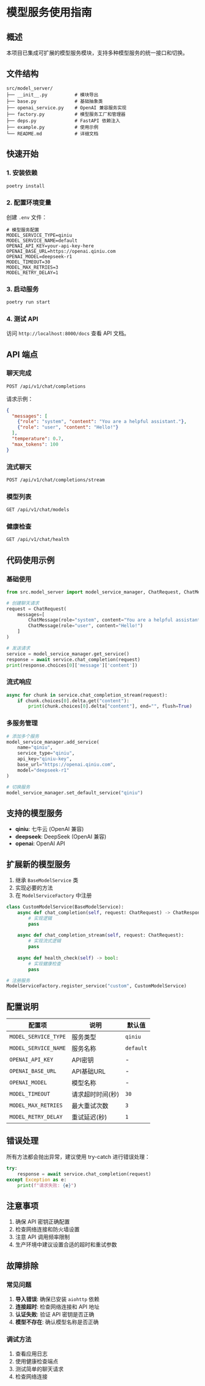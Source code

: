 # 模型服务使用指南

## 概述

本项目已集成可扩展的模型服务模块，支持多种模型服务的统一接口和切换。

## 文件结构

```
src/model_server/
├── __init__.py          # 模块导出
├── base.py              # 基础抽象类
├── openai_service.py    # OpenAI 兼容服务实现
├── factory.py           # 模型服务工厂和管理器
├── deps.py              # FastAPI 依赖注入
├── example.py           # 使用示例
└── README.md            # 详细文档
```

## 快速开始

### 1. 安装依赖

```bash
poetry install
```

### 2. 配置环境变量

创建 `.env` 文件：

```env
# 模型服务配置
MODEL_SERVICE_TYPE=qiniu
MODEL_SERVICE_NAME=default
OPENAI_API_KEY=your-api-key-here
OPENAI_BASE_URL=https://openai.qiniu.com
OPENAI_MODEL=deepseek-r1
MODEL_TIMEOUT=30
MODEL_MAX_RETRIES=3
MODEL_RETRY_DELAY=1
```

### 3. 启动服务

```bash
poetry run start
```

### 4. 测试 API

访问 `http://localhost:8000/docs` 查看 API 文档。

## API 端点

### 聊天完成

```bash
POST /api/v1/chat/completions
```

请求示例：

```json
{
  "messages": [
    {"role": "system", "content": "You are a helpful assistant."},
    {"role": "user", "content": "Hello!"}
  ],
  "temperature": 0.7,
  "max_tokens": 100
}
```

### 流式聊天

```bash
POST /api/v1/chat/completions/stream
```

### 模型列表

```bash
GET /api/v1/chat/models
```

### 健康检查

```bash
GET /api/v1/chat/health
```

## 代码使用示例

### 基础使用

```python
from src.model_server import model_service_manager, ChatRequest, ChatMessage

# 创建聊天请求
request = ChatRequest(
    messages=[
        ChatMessage(role="system", content="You are a helpful assistant."),
        ChatMessage(role="user", content="Hello!")
    ]
)

# 发送请求
service = model_service_manager.get_service()
response = await service.chat_completion(request)
print(response.choices[0]['message']['content'])
```

### 流式响应

```python
async for chunk in service.chat_completion_stream(request):
    if chunk.choices[0].delta.get("content"):
        print(chunk.choices[0].delta["content"], end="", flush=True)
```

### 多服务管理

```python
# 添加多个服务
model_service_manager.add_service(
    name="qiniu",
    service_type="qiniu",
    api_key="qiniu-key",
    base_url="https://openai.qiniu.com",
    model="deepseek-r1"
)

# 切换服务
model_service_manager.set_default_service("qiniu")
```

## 支持的模型服务

- **qiniu**: 七牛云 (OpenAI 兼容)
- **deepseek**: DeepSeek (OpenAI 兼容)
- **openai**: OpenAI API

## 扩展新的模型服务

1. 继承 `BaseModelService` 类
2. 实现必要的方法
3. 在 `ModelServiceFactory` 中注册

```python
class CustomModelService(BaseModelService):
    async def chat_completion(self, request: ChatRequest) -> ChatResponse:
        # 实现逻辑
        pass
    
    async def chat_completion_stream(self, request: ChatRequest):
        # 实现流式逻辑
        pass
    
    async def health_check(self) -> bool:
        # 实现健康检查
        pass

# 注册服务
ModelServiceFactory.register_service("custom", CustomModelService)
```

## 配置说明

| 配置项 | 说明 | 默认值 |
|--------|------|--------|
| `MODEL_SERVICE_TYPE` | 服务类型 | `qiniu` |
| `MODEL_SERVICE_NAME` | 服务名称 | `default` |
| `OPENAI_API_KEY` | API密钥 | - |
| `OPENAI_BASE_URL` | API基础URL | - |
| `OPENAI_MODEL` | 模型名称 | - |
| `MODEL_TIMEOUT` | 请求超时时间(秒) | `30` |
| `MODEL_MAX_RETRIES` | 最大重试次数 | `3` |
| `MODEL_RETRY_DELAY` | 重试延迟(秒) | `1` |

## 错误处理

所有方法都会抛出异常，建议使用 try-catch 进行错误处理：

```python
try:
    response = await service.chat_completion(request)
except Exception as e:
    print(f"请求失败: {e}")
```

## 注意事项

1. 确保 API 密钥正确配置
2. 检查网络连接和防火墙设置
3. 注意 API 调用频率限制
4. 生产环境中建议设置合适的超时和重试参数

## 故障排除

### 常见问题

1. **导入错误**: 确保已安装 `aiohttp` 依赖
2. **连接超时**: 检查网络连接和 API 地址
3. **认证失败**: 验证 API 密钥是否正确
4. **模型不存在**: 确认模型名称是否正确

### 调试方法

1. 查看应用日志
2. 使用健康检查端点
3. 测试简单的聊天请求
4. 检查网络连接
